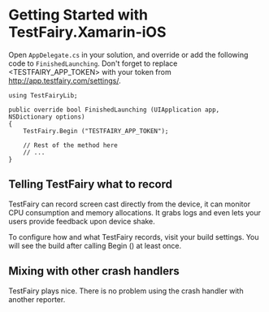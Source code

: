 # Getting Started with TestFairy.Xamarin-iOS

Open `AppDelegate.cs` in your solution, and override or add the following code to `FinishedLaunching`. Don't forget to replace
<TESTFAIRY_APP_TOKEN> with your token from http://app.testfairy.com/settings/.

```
using TestFairyLib;

public override bool FinishedLaunching (UIApplication app, NSDictionary options)
{
	TestFairy.Begin ("TESTFAIRY_APP_TOKEN");

	// Rest of the method here
	// ...
}
```

## Telling TestFairy what to record

TestFairy can record screen cast directly from the device, it can monitor CPU consumption and memory allocations. It grabs
logs and even lets your users provide feedback upon device shake. 

To configure how and what TestFairy records, visit your build settings. You will see the build after calling Begin () at
least once.

## Mixing with other crash handlers

TestFairy plays nice. There is no problem using the crash handler with another reporter. 

